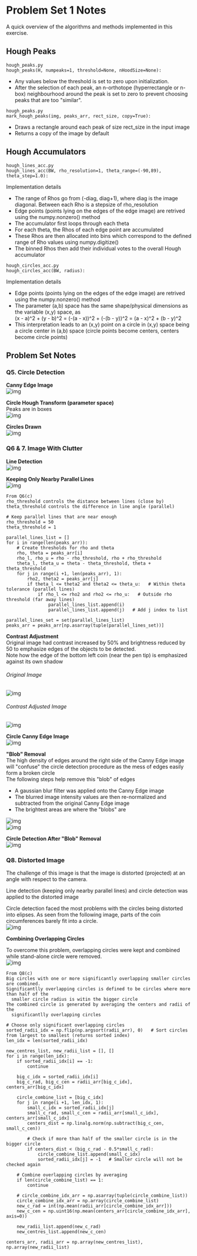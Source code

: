 # Problem Set 1 Notes

A quick overview of the algorithms and methods implemented in this exercise.   


## Hough Peaks
```
hough_peaks.py
hough_peaks(H, numpeaks=1, threshold=None, nHoodSize=None):
```
* Any values below the threshold is set to zero upon initialization.
* After the selection of each peak, an n-orthotope (hyperrectangle or n-box) neighbourhood around the peak is set to zero to prevent choosing peaks that are too "similar".
```
hough_peaks.py
mark_hough_peaks(img, peaks_arr, rect_size, copy=True):
```
* Draws a rectangle around each peak of size rect_size in the input image
* Returns a copy of the image by default


## Hough Accumulators
```
hough_lines_acc.py
hough_lines_acc(BW, rho_resolution=1, theta_range=(-90,89), theta_step=1.0):
```
Implementation details
* The range of Rhos go from (-diag, diag+1), where diag is the image diagonal. Between each Rho is a stepsize of rho_resolution 
* Edge points (points lying on the edges of the edge image) are retrived using the numpy.nonzero() method
* The accumulator first loops through each theta
* For each theta, the Rhos of each edge point are accumulated
* These Rhos are then allocated into bins which correspond to the defined range of Rho values using numpy.digitize()
* The binned Rhos then add their individual votes to the overall Hough accumulator 

```
hough_circles_acc.py
hough_circles_acc(BW, radius):
```
Implementation details
* Edge points (points lying on the edges of the edge image) are retrived using the numpy.nonzero() method
* The parameter (a,b) space has the same shape/physical dimensions as the variable (x,y) space, as  
(x - a)^2 + (y - b)^2 = (-(a - x))^2 + (-(b - y))^2 = (a - x)^2 + (b - y)^2
* This interpretation leads to an (x,y) point on a circle in (x,y) space being a circle center in (a,b) space (circle points become centers, centers become circle points)     


## Problem Set Notes


### Q5. Circle Detection    

**Canny Edge Image**        
![img](output/ps1-5-a-2.png)

**Circle Hough Transform (parameter space)**    
Peaks are in boxes      
![img](output/ps1-5-a-2-misc.png)

**Circles Drawn**       
![img](output/ps1-5-b-1.png)


### Q6 & 7. Image With Clutter

**Line Detection**      
![img](output/ps1-6-a-1.png)

**Keeping Only Nearby Parallel Lines**      
![img](output/ps1-6-c-1.png)

```
From Q6(c)
rho_threshold controls the distance between lines (close by)
theta_threshold controls the difference in line angle (parallel)

# Keep parallel lines that are near enough
rho_threshold = 50
theta_threshold = 1

parallel_lines_list = []
for i in range(len(peaks_arr)):
    # Create thresholds for rho and theta
    rho, theta = peaks_arr[i]
    rho_l, rho_u = rho - rho_threshold, rho + rho_threshold
    theta_l, theta_u = theta - theta_threshold, theta + theta_threshold
    for j in range(i +1, len(peaks_arr), 1):
        rho2, theta2 = peaks_arr[j]
        if theta_l <= theta2 and theta2 <= theta_u:   # Within theta tolerance (parallel lines)
            if rho_l <= rho2 and rho2 <= rho_u:   # Outside rho threshold (far away lines)
                parallel_lines_list.append(i)
                parallel_lines_list.append(j)   # Add j index to list

parallel_lines_set = set(parallel_lines_list)
peaks_arr = peaks_arr[np.asarray(tuple(parallel_lines_set))]

```

**Contrast Adjustment**     
Original image had contrast increased by 50% and brightness reduced by 50 to emphasize edges of the objects to be detected.     
Note how the edge of the bottom left coin (near the pen tip) is emphasized against its own shadow 

###### Original Image
![img](output/ps1-7-a-1_misc0_original_image.png)

###### Contrast Adjusted Image
![img](output/ps1-7-a-1_misc1_high_contrast_smoothed.png)

**Circle Canny Edge Image**     
![img](output/ps1-7-a-1_misc2_edges_with_blobs.png)

**"Blob" Removal**      
The high density of edges around the right side of the Canny Edge image will "confuse" the circle detection procedure as the mess of edges easily form a broken circle        
The following steps help remove this "blob" of edges
* A gaussian blur filter was applied onto the Canny Edge image
* The blurred image intensity values are then re-normalized and subtracted from the original Canny Edge image
* The brightest areas are where the "blobs" are

![img](output/ps1-7-a-1_misc3_edges_blured.png)     
![img](output/ps1-7-a-1_misc4_edges_no_blobs.png)       

**Circle Detection After "Blob" Removal**       
![img](output/ps1-7-a-1.png)


### Q8. Distorted Image

The challenge of this image is that the image is distorted (projected) at an angle with respect to the camera.       

Line detection (keeping only nearby parallel lines) and circle detection was applied to the distorted image     
 
Circle detection faced the most problems with the circles being distorted into elipses. As seen from the following image, parts of the coin circumferences barely fit into a circle.           
![img](output/ps1-8-a-1.png)

**Combining Overlapping Circles**

To overcome this problem, overlapping circles were kept and combined while stand-alone circle were removed.     
![img](output/ps1-8-c-1.png)
```
From Q8(c)
Big circles with one or more significantly overlapping smaller circles are combined.
Significantlly overlapping circles is defined to be circles where more than half of the 
  smaller circle radius is witin the bigger circle
The combined circle is generated by averaging the centers and radii of the 
  significantlly overlapping circles 

# Choose only significant overlapping circles
sorted_radii_idx = np.flip(np.argsort(radii_arr), 0)   # Sort circles from largest to smallest (returns sorted index)
len_idx = len(sorted_radii_idx)

new_centres_list, new_radii_list = [], []
for i in range(len_idx):
    if sorted_radii_idx[i] == -1:
        continue

    big_c_idx = sorted_radii_idx[i]
    big_c_rad, big_c_cen = radii_arr[big_c_idx], centers_arr[big_c_idx]

    circle_combine_list = [big_c_idx]
    for j in range(i +1, len_idx, 1):
        small_c_idx = sorted_radii_idx[j]
        small_c_rad, small_c_cen = radii_arr[small_c_idx], centers_arr[small_c_idx]
        centers_dist = np.linalg.norm(np.subtract(big_c_cen, small_c_cen))

        # Check if more than half of the smaller circle is in the bigger circle
        if centers_dist < (big_c_rad - 0.5*small_c_rad):
            circle_combine_list.append(small_c_idx)
            sorted_radii_idx[j] = -1   # Smaller circle will not be checked again

    # Combine overlapping circles by averaging
    if len(circle_combine_list) == 1:
        continue

    # circle_combine_idx_arr = np.asarray(tuple(circle_combine_list))
    circle_combine_idx_arr = np.array(circle_combine_list)
    new_c_rad = int(np.mean(radii_arr[circle_combine_idx_arr]))
    new_c_cen = np.uint16(np.mean(centers_arr[circle_combine_idx_arr], axis=0))

    new_radii_list.append(new_c_rad)
    new_centres_list.append(new_c_cen)

centers_arr, radii_arr = np.array(new_centres_list), np.array(new_radii_list)
```

















